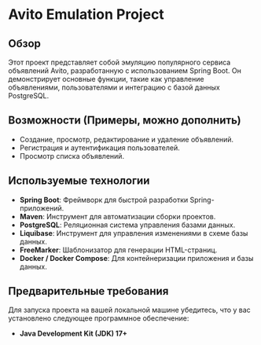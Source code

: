 # Avito Emulation Project

## Обзор

Этот проект представляет собой эмуляцию популярного сервиса объявлений Avito, разработанную с использованием Spring Boot. Он демонстрирует основные функции, такие как управление объявлениями, пользователями и интеграцию с базой данных PostgreSQL.

## Возможности (Примеры, можно дополнить)

*   Создание, просмотр, редактирование и удаление объявлений.
*   Регистрация и аутентификация пользователей.
*   Просмотр списка объявлений.

## Используемые технологии

*   **Spring Boot**: Фреймворк для быстрой разработки Spring-приложений.
*   **Maven**: Инструмент для автоматизации сборки проектов.
*   **PostgreSQL**: Реляционная система управления базами данных.
*   **Liquibase**: Инструмент для управления изменениями в схеме базы данных.
*   **FreeMarker**: Шаблонизатор для генерации HTML-страниц.
*   **Docker / Docker Compose**: Для контейнеризации приложения и базы данных.

## Предварительные требования

Для запуска проекта на вашей локальной машине убедитесь, что у вас установлено следующее программное обеспечение:

*   **Java Development Kit (JDK) 17+**
*   **Apache Maven 3.6+**
*   **Docker и Docker Compose** (рекомендуется для простой настройки)
*   **PostgreSQL 14+** (если вы не используете Docker Compose для базы данных)

## Настройка проекта

### 1. Клонирование репозитория

```bash
git clone https://github.com/scolerad134/Avito-emulation.git
cd Avito-emulation
```

### 2. Настройка PostgreSQL (ТОЛЬКО если НЕ используете Docker Compose для базы данных)

Если вы планируете запускать базу данных PostgreSQL отдельно (без Docker Compose), вам необходимо создать пользователя базы данных и саму базу данных для проекта. Если вы используете Docker Compose, этот шаг будет выполнен автоматически.

#### Для пользователей Ubuntu/Linux:

1.  Переключитесь на пользователя `postgres`:
    ```bash
    sudo -i -u postgres
    ```
2.  Создайте пользователя `avito_owner` и установите пароль:
    ```bash
    createuser avito_owner --pwprompt
    # Введите ваш пароль, например: myPassword
    ```
3.  Создайте базу данных `avito_db` и назначьте `avito_owner` ее владельцем:
    ```bash
    createdb avito_db -O avito_owner
    ```
4.  Выйдите из пользователя `postgres`:
    ```bash
    exit
    ```

#### Для пользователей Windows:

1.  Откройте **SQL Shell (psql)** из меню "Пуск".
2.  Подключитесь к системной базе данных `postgres` как пользователь `postgres` (используя пароль, который вы установили при установке PostgreSQL).
    *   Server: `localhost`
    *   Database: `postgres`
    *   Port: `5432`
    *   Username: `postgres`
    *   Password: `[пароль_пользователя_postgres]`
3.  Выполните следующие команды в psql. **Замените `myPassword` на ваш желаемый пароль для `avito_owner`.**
    ```sql
    CREATE USER avito_owner WITH PASSWORD 'myPassword';
    CREATE DATABASE avito_db OWNER avito_owner;
    ```
4.  Введите `\q` для выхода из psql.

### 3. Конфигурация приложения

1.  Откройте файл `src/main/resources/application.properties`.
2.  Обновите значения `spring.datasource.username` и `spring.datasource.password` в соответствии с пользователем (`avito_owner`) и паролем, который вы установили.

    Пример `application.properties` (если вы запускаете базу данных отдельно):

    ```properties
    spring.datasource.url=jdbc:postgresql://localhost:5432/avito_db?useSSL=false&serverTimezone=UTC
    spring.datasource.username=avito_owner
    spring.datasource.password=myPassword
    spring.jpa.hibernate.ddl-auto=update
    spring.jpa.show-sql=true
    spring.jpa.database-platform=org.hibernate.dialect.PostgreSQLDialect
    spring.liquibase.change-log=classpath:db/changelog/db.changelog-master.yaml
    spring.freemarker.expose-request-attributes=true
    ```
    **Важно:** Убедитесь, что `spring.datasource.password` содержит **тот же пароль**, который вы использовали при создании пользователя `avito_owner`.

    Если вы используете Docker Compose, то параметры подключения к базе данных будут переопределены переменными окружения из `docker-compose.yml`, поэтому в `application.properties` может оставаться дефолтная конфигурация для локальной разработки, но для Docker Compose приоритет будет у переменных окружения.

## Запуск проекта

### Вариант 1: Запуск с Docker Compose (Рекомендуется)

Этот способ наиболее простой, так как он запускает как ваше приложение, так и базу данных PostgreSQL в контейнерах.

1.  Убедитесь, что у вас установлен Docker и Docker Compose.
2.  Перейдите в корневой каталог проекта в терминале.
3.  Соберите образы и запустите контейнеры:
    ```bash
    docker-compose up --build
    ```
    При первом запуске Liquibase автоматически применит миграции к базе данных в контейнере. Если вы столкнулись с ошибками "relation already exists", вам, возможно, придется удалить volume базы данных (`docker volume rm <имя_проекта>_avito_db_data`, где `<имя_проекта>` - обычно имя каталога вашего проекта, например `avito-emulation_avito_db_data`) перед повторным запуском `docker-compose up --build`, чтобы дать Liquibase чистую базу данных.

Ваше приложение будет доступно по адресу `http://localhost:8080`.

### Вариант 2: Запуск без Docker (Вручную)

Если вы не используете Docker Compose, следуйте этим шагам:

1.  Убедитесь, что ваша база данных PostgreSQL настроена как описано в разделе "Настройка PostgreSQL", и файл `application.properties` правильно сконфигурирован.
2.  Перейдите в корневой каталог проекта в терминале.
3.  Соберите проект:
    ```bash
    mvn clean package
    ```
4.  Запустите приложение:
    ```bash
    java -jar target/Avito-emulation-0.0.1-SNAPSHOT.jar
    ```
    (Имя JAR-файла может отличаться в зависимости от версии.)

Приложение будет доступно по адресу `http://localhost:8080` (если не настроен другой порт).

## Тестирование

Для запуска всех тестов выполните:
```bash
mvn test
```
